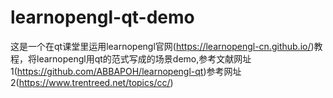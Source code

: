 # learnopengl-qt-demo
这是一个在qt课堂里运用learnopengl官网(https://learnopengl-cn.github.io/)教程，将learnopengl用qt的范式写成的场景demo,参考文献网址1(https://github.com/ABBAPOH/learnopengl-qt)参考网址2(https://www.trentreed.net/topics/cc/)
